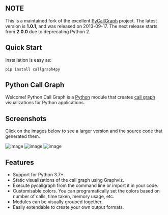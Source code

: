 NOTE
---
This is a maintained fork of the excellent [PyCallGraph](https://github.com/gak/pycallgraph) project.
The latest version is **1.0.1**, and was released on 2013-09-17. 
The next release starts from **2.0.0** due to deprecating Python 2.  

Quick Start
-----------
Installation is easy as:

    pip install callgraph4py


Python Call Graph
-----------------
Welcome! Python Call Graph is a [Python](http://www.python.org) module
that creates [call graph](http://en.wikipedia.org/wiki/Call_graph)
visualizations for Python applications.

Screenshots
-----------
Click on the images below to see a larger version and the source code
that generated them.

![image](https://pycallgraph.readthedocs.io/en/develop/_images/basic_thumb.png)
![image](https://pycallgraph.readthedocs.io/en/develop/_images/regexp_grouped_thumb.png)
![image](https://pycallgraph.readthedocs.io/en/develop/_images/regexp_ungrouped_thumb.png)

Features
--------
-   Support for Python 3.7+.
-   Static visualizations of the call graph using Graphviz.
-   Execute pycallgraph from the command line or import it in your code.
-   Customisable colors. You can programatically set the colors based on
    number of calls, time taken, memory usage, etc.
-   Modules can be visually grouped together.
-   Easily extendable to create your own output formats.


